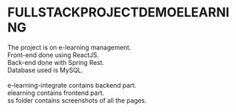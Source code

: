 # FULLSTACKPROJECTDEMOELEARNING
The project is on e-learning management. <br/>
Front-end done using ReactJS. <br/>
Back-end done with Spring Rest. <br/>
Database used is MySQL. <br/>
<br/>
e-learning-integrate contains backend part. <br/>
elearning contains frontend part. <br/>
ss folder contains screenshots of all the pages. <br/>
